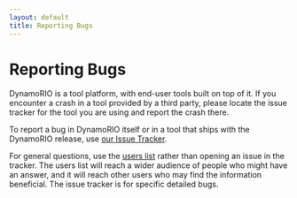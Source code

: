 ```yaml
---
layout: default
title: Reporting Bugs
---
```


# Reporting Bugs

DynamoRIO is a tool platform, with end-user tools built on top of it.  If
you encounter a crash in a tool provided by a third party, please locate
the issue tracker for the tool you are using and report the crash there.

To report a bug in DynamoRIO itself or in a tool that ships with the
DynamoRIO release, use [our Issue
Tracker](https://github.com/DynamoRIO/dynamorio/issues).

For general questions, use
the [users list](https://groups.google.com/forum/#!forum/DynamoRIO-Users)
rather than opening an issue in the tracker.  The users list will
reach a wider audience of people who might have an answer, and it will
reach other users who may find the information beneficial. The issue
tracker is for specific detailed bugs.
